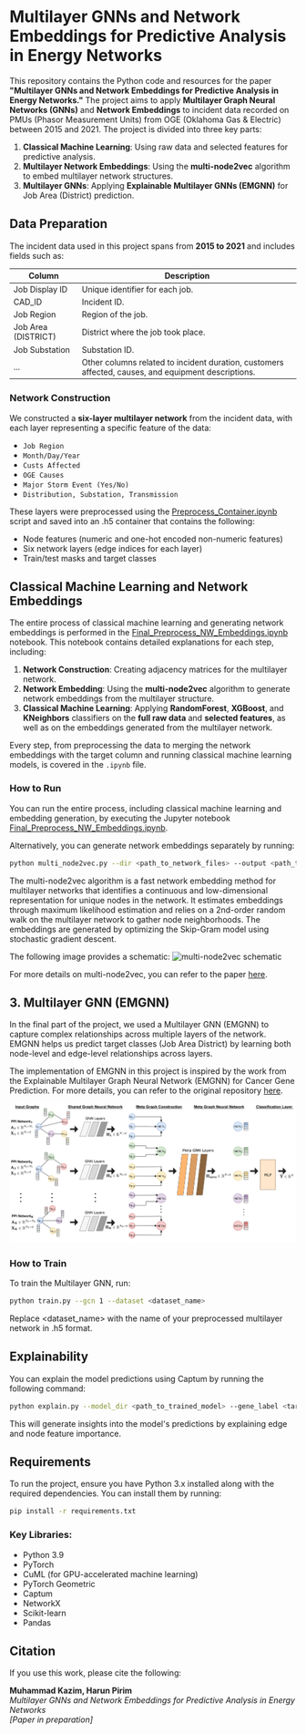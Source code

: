 # Multilayer GNNs and Network Embeddings for Predictive Analysis in Energy Networks

This repository contains the Python code and resources for the paper **"Multilayer GNNs and Network Embeddings for Predictive Analysis in Energy Networks."** The project aims to apply **Multilayer Graph Neural Networks (GNNs)** and **Network Embeddings** to incident data recorded on PMUs (Phasor Measurement Units) from OGE (Oklahoma Gas & Electric) between 2015 and 2021. The project is divided into three key parts:

1. **Classical Machine Learning**: Using raw data and selected features for predictive analysis.
2. **Multilayer Network Embeddings**: Using the **multi-node2vec** algorithm to embed multilayer network structures.
3. **Multilayer GNNs**: Applying **Explainable Multilayer GNNs (EMGNN)** for Job Area (District) prediction.

## Data Preparation

The incident data used in this project spans from **2015 to 2021** and includes fields such as:

| Column                       | Description                                              |
|-------------------------------|----------------------------------------------------------|
| Job Display ID                | Unique identifier for each job.                          |
| CAD_ID                        | Incident ID.                                             |
| Job Region                    | Region of the job.                                       |
| Job Area (DISTRICT)           | District where the job took place.                       |
| Job Substation                | Substation ID.                                           |
| ...                           | Other columns related to incident duration, customers affected, causes, and equipment descriptions. |

### Network Construction

We constructed a **six-layer multilayer network** from the incident data, with each layer representing a specific feature of the data:

- `Job Region`
- `Month/Day/Year`
- `Custs Affected`
- `OGE Causes`
- `Major Storm Event (Yes/No)`
- `Distribution, Substation, Transmission`

These layers were preprocessed using the [Preprocess_Container.ipynb](https://github.com/CEL-lab/Multilayer_Emdgs_GNN/blob/main/Codes/EMGNN/Preprocess_Container.ipynb) script and saved into an .h5 container that contains the following:
- Node features (numeric and one-hot encoded non-numeric features)
- Six network layers (edge indices for each layer)
- Train/test masks and target classes

## Classical Machine Learning and Network Embeddings

The entire process of classical machine learning and generating network embeddings is performed in the [Final_Preprocess_NW_Embeddings.ipynb](https://github.com/CEL-lab/Multilayer_Emdgs_GNN/blob/main/Codes/Final_Preprocess_NW_Embeddigns.ipynb) notebook. This notebook contains detailed explanations for each step, including:

1. **Network Construction**: Creating adjacency matrices for the multilayer network.
2. **Network Embedding**: Using the **multi-node2vec** algorithm to generate network embeddings from the multilayer structure.
3. **Classical Machine Learning**: Applying **RandomForest**, **XGBoost**, and **KNeighbors** classifiers on the **full raw data** and **selected features**, as well as on the embeddings generated from the multilayer network.

Every step, from preprocessing the data to merging the network embeddings with the target column and running classical machine learning models, is covered in the `.ipynb` file.

### How to Run

You can run the entire process, including classical machine learning and embedding generation, by executing the Jupyter notebook [Final_Preprocess_NW_Embeddings.ipynb](https://github.com/CEL-lab/Multilayer_Emdgs_GNN/blob/main/Codes/Final_Preprocess_NW_Embeddigns.ipynb).

Alternatively, you can generate network embeddings separately by running:

```bash
python multi_node2vec.py --dir <path_to_network_files> --output <path_to_save_embeddings> --d 100 --window_size 10
```

The multi-node2vec algorithm is a fast network embedding method for multilayer networks that identifies a continuous and low-dimensional representation for unique nodes in the network. It estimates embeddings through maximum likelihood estimation and relies on a 2nd-order random walk on the multilayer network to gather node neighborhoods. The embeddings are generated by optimizing the Skip-Gram model using stochastic gradient descent.

The following image provides a schematic:
![multi-node2vec schematic](https://github.com/jdwilson4/multi-node2vec/blob/master/mn2vec_toy.png)

For more details on multi-node2vec, you can refer to the paper [here](https://github.com/jdwilson4/multi-node2vec).

## 3. Multilayer GNN (EMGNN)
In the final part of the project, we used a Multilayer GNN (EMGNN) to capture complex relationships across multiple layers of the network. EMGNN helps us predict target classes (Job Area District) by learning both node-level and edge-level relationships across layers.

The implementation of EMGNN in this project is inspired by the work from the Explainable Multilayer Graph Neural Network (EMGNN) for Cancer Gene Prediction. For more details, you can refer to the original repository [here](https://github.com/zhanglab-aim/EMGNN). 
 

![EMGNN Architecture](https://github.com/zhanglab-aim/EMGNN/blob/main/Fig1-1.png)


### How to Train
To train the Multilayer GNN, run:
```bash
python train.py --gcn 1 --dataset <dataset_name>
```
Replace <dataset_name> with the name of your preprocessed multilayer network in .h5 format.

## Explainability
You can explain the model predictions using Captum by running the following command:
```bash
python explain.py --model_dir <path_to_trained_model> --gene_label <target_class>
```
This will generate insights into the model's predictions by explaining edge and node feature importance.

## Requirements
To run the project, ensure you have Python 3.x installed along with the required dependencies. You can install them by running:
```bash
pip install -r requirements.txt
```
### Key Libraries:
- Python 3.9
- PyTorch
- CuML (for GPU-accelerated machine learning)
- PyTorch Geometric
- Captum
- NetworkX
- Scikit-learn
- Pandas

## Citation

If you use this work, please cite the following:

**Muhammad Kazim, Harun Pirim**  
*Multilayer GNNs and Network Embeddings for Predictive Analysis in Energy Networks*  
*[Paper in preparation]*
